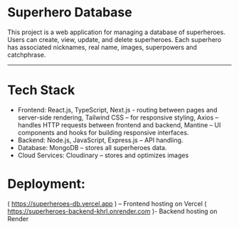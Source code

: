 # Superhero Database

This project is a web application for managing a database of superheroes. Users can create, view, update, and delete superheroes. Each superhero has associated nicknames, real name, images, superpowers and catchphrase.

---

# Tech Stack

- Frontend: React.js, TypeScript, Next.js - routing between pages and server-side rendering, Tailwind CSS – for responsive styling, Axios – handles HTTP requests between frontend and backend, Mantine – UI components and hooks for building responsive interfaces.
- Backend: Node.js, JavaScript,  Express.js – API handling.
- Database: MongoDB – stores all superheroes data.
- Cloud Services: Cloudinary – stores and optimizes images

# Deployment: 

( https://superheroes-db.vercel.app ) – Frontend hosting on Vercel
( https://superheroes-backend-khrl.onrender.com )- Backend hosting on Render 

